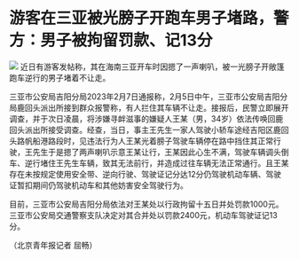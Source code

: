 # 游客在三亚被光膀子开跑车男子堵路，警方：男子被拘留罚款、记13分

![](https://inews.gtimg.com/newsapp_bt/0/15649013848/1000)
近日有游客发帖称，其在海南三亚开车时因摁了一声喇叭，被一光膀子开敞篷跑车逆行的男子堵着不让走。

三亚市公安局吉阳分局2023年2月7日通报称，2月5日中午，三亚市公安局吉阳分局鹿回头派出所接到群众报警称，有人拦住其车辆不让走。接报后，民警立即展开调查，并于次日凌晨，将涉嫌寻衅滋事的嫌疑人王某（男，34岁）依法传唤回鹿回头派出所接受调查。经查，当日，事主王先生一家人驾驶小轿车途经吉阳区鹿回头路帆船港路段时，见违法行为人王某光着膀子驾驶车辆停在路中挡住其正常行驶，王先生于是摁了两声喇叭示意王某让行，王某因此心生不满，驾驶车辆调头倒车、逆行堵住王先生车辆，致其无法前行，并造成过往车辆无法正常通行。且王某存在未按规定使用安全带、逆向行驶、驾驶证记分达12分仍驾驶机动车辆、驾驶证暂扣期间仍驾驶机动车和其他妨害安全驾驶行为。

目前，三亚市公安局吉阳分局依法对王某处以行政拘留十五日并处罚款1000元。三亚市公安局交通警察支队决定对其合并处以罚款2400元，机动车驾驶证记13分。

（北京青年报记者 屈畅）


